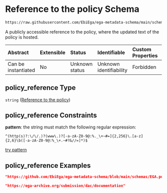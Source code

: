 # Reference to the policy Schema

```txt
https://raw.githubusercontent.com/EbiEga/ega-metadata-schema/main/schemas/EGA.policy.json#/properties/policy_descriptor/properties/policy_reference
```

A publicly accessible reference to the policy, where the updated text of the policy is hosted.

| Abstract            | Extensible | Status         | Identifiable            | Custom Properties | Additional Properties | Access Restrictions | Defined In                                                                   |
| :------------------ | :--------- | :------------- | :---------------------- | :---------------- | :-------------------- | :------------------ | :--------------------------------------------------------------------------- |
| Can be instantiated | No         | Unknown status | Unknown identifiability | Forbidden         | Allowed               | none                | [EGA.policy.json\*](../../../schemas/EGA.policy.json "open original schema") |

## policy\_reference Type

`string` ([Reference to the policy](ega-16-properties-policy-descriptor-properties-reference-to-the-policy.md))

## policy\_reference Constraints

**pattern**: the string must match the following regular expression:&#x20;

```regexp
^(http(s)?:\/\/.)?(www\.)?[-a-zA-Z0-9@:%._\+~#=]{2,256}\.[a-z]{2,6}\b([-a-zA-Z0-9@:%_\+.~#?&//=]*)$
```

[try pattern](https://regexr.com/?expression=%5E\(http\(s\)%3F%3A%5C%2F%5C%2F.\)%3F\(www%5C.\)%3F%5B-a-zA-Z0-9%40%3A%25._%5C%2B~%23%3D%5D%7B2%2C256%7D%5C.%5Ba-z%5D%7B2%2C6%7D%5Cb\(%5B-a-zA-Z0-9%40%3A%25_%5C%2B.~%23%3F%26%2F%2F%3D%5D*\)%24 "try regular expression with regexr.com")

## policy\_reference Examples

```json
"https://github.com/EbiEga/ega-metadata-schema/blob/main/schemas/EGA.policy.json"
```

```json
"https://ega-archive.org/submission/dac/documentation"
```

